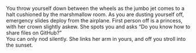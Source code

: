 You throw yourself down between the wheels as the jumbo jet comes
 to a halt cushioned by the marshmallow room.  As you are dusting
 yourself off, emergency slides deploy from the airplane.  First 
person off is a princess, with her crown slightly askew.  She 
spots you and asks “Do you know how to share files on GitHub?”  
You can only nod silently.  She links her arm in yours, and off 
you stroll into the sunset.